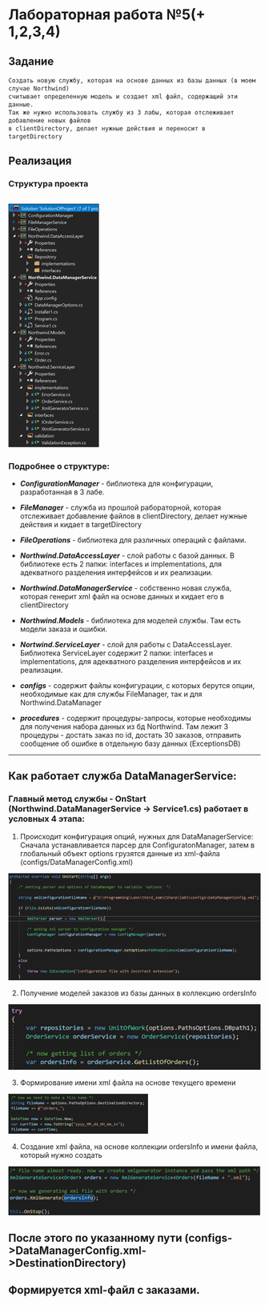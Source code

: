 # Лабораторная работа №5(+ 1,2,3,4)

## Задание
```
Создать новую службу, которая на основе данных из базы данных (в моем случае Northwind) 
считывает определенную модель и создает xml файл, содержащий эти данные.
Так же нужно использовать службу из 3 лабы, которая отслеживает добавление новых файлов
в clientDirectory, делает нужные действия и переносит в targetDirectory
```

## Реализация
### Структура проекта
![Image alt](https://github.com/dmkrch/Labs/blob/master/third_sem/CSharp/lab5/images/projectStructure.png)
---

  ### Подробнее о структуре:
- ***ConfigurationManager*** - библиотека для конфигурации, разработанная в 3 лабе.

- ***FileManager*** - служба из прошлой рабораторной, которая отслеживает добавление файлов в clientDirectory, делает нужные действия и кидает в targetDirectory

- ***FileOperations*** - библиотека для различных операций с файлами.

- ***Northwind.DataAccessLayer*** - слой работы с базой данных. В библиотеке есть 2 папки: interfaces и implementations, для адекватного разделения интерфейсов и их реализации.

- ***Northwind.DataManagerService*** - собственно новая служба, которая генерит xml файл на основе данных и кидает его в clientDirectory

- ***Northwind.Models*** - библиотека для моделей службы. Там есть модели заказа и ошибки.

- ***Nortwind.ServiceLayer*** - слой для работы с DataAccessLayer. Библиотека ServiceLayer содержит 2 папки: interfaces и implementations, для адекватного разделения интерфейсов и их реализации.

- ***configs*** - содержит файлы конфигурации, с которых берутся опции, необходимые как для службы FileManager, так и для Northwind.DataManager

- ***procedures*** - содержит процедуры-запросы, которые необходимы для получения набора данных из бд Northwind. Там лежит 3 процедуры - достать заказ по id, достать 30 заказов, отправить сообщение об ошибке в отдельную базу данных (ExceptionsDB)
---
## Как работает служба DataManagerService:
### Главный метод службы - OnStart (Northwind.DataManagerService -> Service1.cs) работает в условных 4 этапа:

1. Происходит конфигурация опций, нужных для DataManagerService: Сначала
устанавливается парсер для ConfiguratonManager, затем в глобальный объект
options грузятся данные из xml-файла (configs/DataManagerConfig.xml)

![Image alt](https://github.com/dmkrch/Labs/blob/master/third_sem/CSharp/lab5/images/managerConfig.png)

2. Получение моделей заказов из базы данных в коллекцию ordersInfo

![Image alt](https://github.com/dmkrch/Labs/blob/master/third_sem/CSharp/lab5/images/gettingOrderList.png)

3. Формирование имени xml файла на основе текущего времени

![Image alt](https://github.com/dmkrch/Labs/blob/master/third_sem/CSharp/lab5/images/xmlFileName.png)

4. Создание xml файла, на основе коллекции ordersInfo и имени файла,
который нужно создать

![Image alt](https://github.com/dmkrch/Labs/blob/master/third_sem/CSharp/lab5/images/generateXml.png)

## После этого по указанному пути (configs->DataManagerConfig.xml->DestinationDirectory)
Формируется xml-файл с заказами.
---
